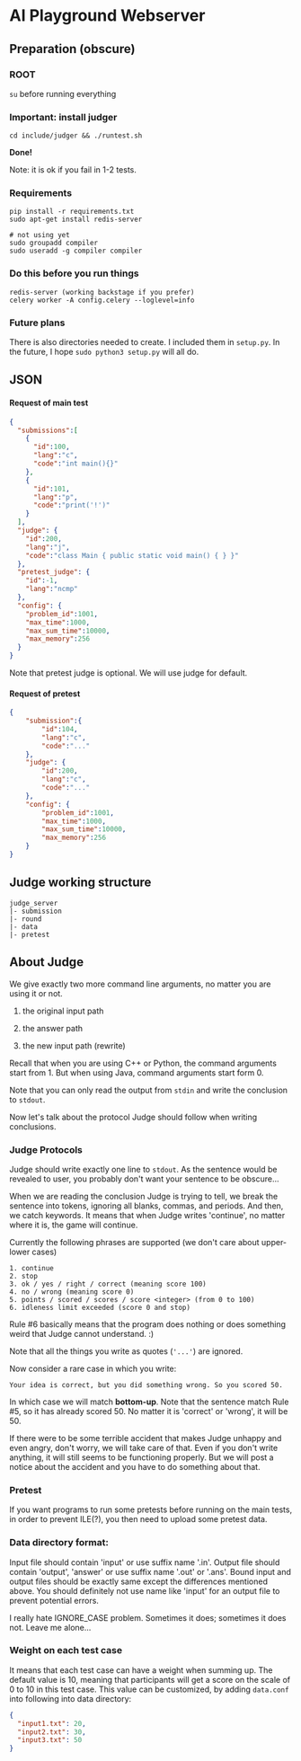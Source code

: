 # AI Playground Webserver

## Preparation (obscure)
### ROOT
`su` before running everything
### Important: install judger
```
cd include/judger && ./runtest.sh
```
**Done!**

Note: it is ok if you fail in 1-2 tests.
### Requirements
```
pip install -r requirements.txt
sudo apt-get install redis-server
```
```
# not using yet
sudo groupadd compiler
sudo useradd -g compiler compiler
```
### Do this before you run things
```
redis-server (working backstage if you prefer)
celery worker -A config.celery --loglevel=info
```
### Future plans
There is also directories needed to create. I included them in `setup.py`. In the future, I hope
`sudo python3 setup.py`
will all do.


## JSON
#### Request of main test
```json
{
  "submissions":[
    {
      "id":100,
      "lang":"c",
      "code":"int main(){}"
    },
    {
      "id":101,
      "lang":"p",
      "code":"print('!')"
    }
  ],
  "judge": {
    "id":200,
    "lang":"j",
    "code":"class Main { public static void main() { } }"
  },
  "pretest_judge": {
    "id":-1,
    "lang":"ncmp"
  },
  "config": {
    "problem_id":1001,
    "max_time":1000,
    "max_sum_time":10000,
    "max_memory":256
  }
}
```
Note that pretest judge is optional. We will use judge for default.
#### Request of pretest
```json
{
    "submission":{
        "id":104,
        "lang":"c",
        "code":"..."
    },
    "judge": {
        "id":200,
        "lang":"c",
        "code":"..."
    },
    "config": {
        "problem_id":1001,
        "max_time":1000,
        "max_sum_time":10000,
        "max_memory":256
    }
}
```
## Judge working structure
```
judge_server
|- submission
|- round
|- data
|- pretest
```

## About Judge
We give exactly two more command line arguments, no matter you are using it or not.

1. the original input path

2. the answer path

3. the new input path (rewrite)

Recall that when you are using C++ or Python, the command arguments start from 1. But
when using Java, command arguments start form 0.

Note that you can only read the output from `stdin` and write the conclusion to `stdout`.

Now let's talk about the protocol Judge should follow when writing conclusions.

### Judge Protocols
Judge should write exactly one line to `stdout`. As the sentence would be revealed to
user, you probably don't want your sentence to be obscure...

When we are reading the conclusion Judge is trying to tell, we break the sentence into
tokens, ignoring all blanks, commas, and periods. And then, we catch keywords. It means that when Judge writes 'continue',
no matter where it is, the game will continue.

Currently the following phrases are supported (we don't care about upper-lower cases)
```
1. continue
2. stop
3. ok / yes / right / correct (meaning score 100)
4. no / wrong (meaning score 0)
5. points / scored / scores / score <integer> (from 0 to 100)
6. idleness limit exceeded (score 0 and stop)
```
Rule #6 basically means that the program does nothing or does something weird that Judge cannot understand. :)

Note that all the things you write as quotes (`'...'`) are ignored.

Now consider a rare case in which you write:
```
Your idea is correct, but you did something wrong. So you scored 50.
```
In which case we will match **bottom-up**. Note that the sentence match Rule #5, so it has already scored 50.
No matter it is 'correct' or 'wrong', it will be 50.

If there were to be some terrible accident that makes Judge unhappy and even angry,
don't worry, we will take care of that. Even if you don't write anything, it will still
seems to be functioning properly. But we will post a notice about the accident
and you have to do something about that.

### Pretest
If you want programs to run some pretests before running on the main tests, in order to prevent ILE(?), you 
then need to upload some pretest data.

### Data directory format:
Input file should contain 'input' or use suffix name '.in'. Output file should contain 'output', 'answer' or use
suffix name '.out' or '.ans'. Bound input and output files should be exactly same except the differences mentioned
above. You should definitely not use name like 'input' for an output file to prevent potential errors.

I really hate IGNORE_CASE problem. Sometimes it does; sometimes it does not. Leave me alone...

### Weight on each test case
It means that each test case can have a weight when summing up. The default value is 10, meaning that
participants will get a score on the scale of 0 to 10 in this test case. This value can be customized,
by adding `data.conf` into following into data directory:
```json
{
  "input1.txt": 20,
  "input2.txt": 30,
  "input3.txt": 50
}
```
